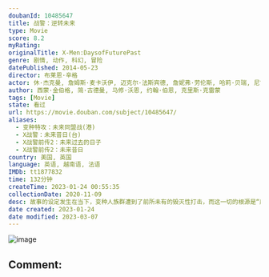 ```yaml
---
doubanId: 10485647
title: 战警：逆转未来
type: Movie
score: 8.2
myRating: 
originalTitle: X-Men:DaysofFuturePast
genre: 剧情, 动作, 科幻, 冒险
datePublished: 2014-05-23
director: 布莱恩·辛格
actor: 休·杰克曼, 詹姆斯·麦卡沃伊, 迈克尔·法斯宾德, 詹妮弗·劳伦斯, 哈莉·贝瑞, 尼古拉斯·霍尔特, 埃文·彼得斯, 伊恩·麦克莱恩, 帕特里克·斯图尔特, 艾利奥特·佩吉, 安娜·帕奎因, 彼特·丁拉基, 肖恩·阿什莫, 卢卡斯·提尔, 丹尼尔·库德摩尔, 波波·斯图尔特, 奥玛·希, 范冰冰, 阿丹·坎托, 乔什·赫尔曼, 米辛加·姆温加, 格雷格·洛, 凯尔希·格兰莫, 布莱恩·考克斯, 朱利安·凯西, 劳伦斯·布莱切, 杰森·德里恩, 卡琳·瓦纳斯, 尼尔·纳皮尔, 罗伯特·蒙卡尔姆, 布莱恩·何, 米娅·谢尔顿, 布里安娜·伯恩, 周帅, 莫·尤迪, 凯尔·盖特豪斯, 泽拉·莱弗曼, undefined, 卡德罗莎·奥娜·卡罗尔, undefined, 格里戈里·格拉季, undefined, 迈克尔·勒纳, 安德里亚斯·艾波吉斯, 麦克·多普德, 马克·卡马乔, 摩根·莉莉, undefined, undefined, 伊万·乔尼凯特, 詹姆斯·麦斯登, 法米克·詹森, 贾·史密斯, undefined, 罗伯特·克鲁克斯, 霍·乐
author: 西蒙·金伯格, 简·古德曼, 马修·沃恩, 约翰·伯恩, 克里斯·克雷蒙
tags: [Movie]
state: 看过
url: https://movie.douban.com/subject/10485647/
aliases:
  - 变种特攻：未来同盟战(港)
  - X战警：未来昔日(台)
  - X战警前传2：未来过去的日子
  - X战警前传2：未来昔日
country: 美国, 英国
language: 英语, 越南语, 法语
IMDb: tt1877832
time: 132分钟
createTime: 2023-01-24 00:55:35
collectionDate: 2020-11-09
desc: 故事的设定发生在当下，变种人族群遭到了前所未有的毁灭性打击，而这一切的根源是“魔形女”瑞文（詹妮弗·劳伦斯JenniferLawrence饰）在1973年刺杀了玻利瓦尔·特拉斯克（彼特·丁拉基...
date created: 2023-01-24
date modified: 2023-03-07
---
```


![image](p2181156848.jpg)

Comment:
---

